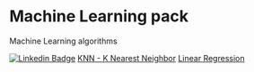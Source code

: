 # Machine Learning pack
Machine Learning algorithms


[![Linkedin Badge](https://img.shields.io/badge/-Jose_Hildebrando-blue?style=flat-square&logo=Linkedin&logoColor=white&link=https://www.linkedin.com/in/laislla-pinheiro-brandão-19762229/)](https://www.linkedin.com/in/jos%C3%A9-hildebrando-95746139/)
[KNN - K Nearest Neighbor](https://inferir.com.br/artigos/algoritimo-knn-para-classificacao/)
[Linear Regression](https://ml-cheatsheet.readthedocs.io/en/latest/linear_regression.html)


